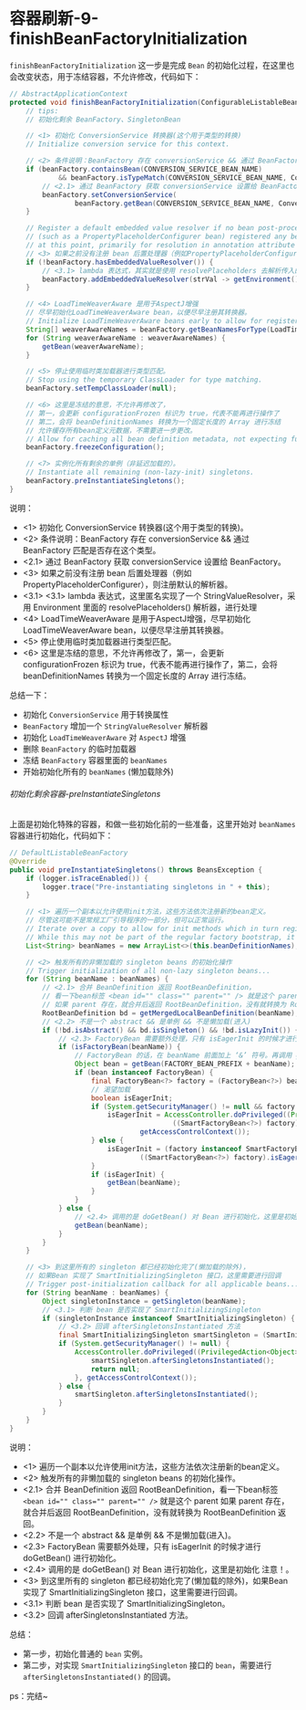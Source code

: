 # 容器刷新-9-finishBeanFactoryInitialization

`finishBeanFactoryInitialization`  这一步是完成 `Bean` 的初始化过程，在这里也会改变状态，用于冻结容器，不允许修改，代码如下：

```java
// AbstractApplicationContext
protected void finishBeanFactoryInitialization(ConfigurableListableBeanFactory beanFactory) {
	// tips:
	// 初始化剩余 BeanFactory、SingletonBean

	// <1> 初始化 ConversionService 转换器(这个用于类型的转换)
	// Initialize conversion service for this context.

	// <2> 条件说明：BeanFactory 存在 conversionService && 通过 BeanFactory 匹配是否存在这个类型
	if (beanFactory.containsBean(CONVERSION_SERVICE_BEAN_NAME)
			&& beanFactory.isTypeMatch(CONVERSION_SERVICE_BEAN_NAME, ConversionService.class)) {
		// <2.1> 通过 BeanFactory 获取 conversionService 设置给 BeanFactory
		beanFactory.setConversionService(
				beanFactory.getBean(CONVERSION_SERVICE_BEAN_NAME, ConversionService.class));
	}

	// Register a default embedded value resolver if no bean post-processor
	// (such as a PropertyPlaceholderConfigurer bean) registered any before:
	// at this point, primarily for resolution in annotation attribute values.
	// <3> 如果之前没有注册 bean 后置处理器（例如PropertyPlaceholderConfigurer），则注册默认的解析器
	if (!beanFactory.hasEmbeddedValueResolver()) {
		// <3.1> lambda 表达式，其实就是使用 resolvePlaceholders 去解析传入的 strVal 解析完后返回
		beanFactory.addEmbeddedValueResolver(strVal -> getEnvironment().resolvePlaceholders(strVal));
	}

	// <4> LoadTimeWeaverAware 是用于AspectJ增强
	// 尽早初始化LoadTimeWeaverAware bean，以便尽早注册其转换器。
	// Initialize LoadTimeWeaverAware beans early to allow for registering their transformers early.
	String[] weaverAwareNames = beanFactory.getBeanNamesForType(LoadTimeWeaverAware.class, false, false);
	for (String weaverAwareName : weaverAwareNames) {
		getBean(weaverAwareName);
	}

	// <5> 停止使用临时类加载器进行类型匹配。
	// Stop using the temporary ClassLoader for type matching.
	beanFactory.setTempClassLoader(null);

	// <6> 这里是冻结的意思，不允许再修改了，
	// 第一，会更新 configurationFrozen 标识为 true，代表不能再进行操作了
	// 第二，会将 beanDefinitionNames 转换为一个固定长度的 Array 进行冻结
	// 允许缓存所有bean定义元数据，不需要进一步更改。
	// Allow for caching all bean definition metadata, not expecting further changes.
	beanFactory.freezeConfiguration();

	// <7> 实例化所有剩余的单例（非延迟加载的）。
	// Instantiate all remaining (non-lazy-init) singletons.
	beanFactory.preInstantiateSingletons();
}
```

说明：

- <1> 初始化 ConversionService 转换器(这个用于类型的转换)。
- <2> 条件说明：BeanFactory 存在 conversionService && 通过 BeanFactory 匹配是否存在这个类型。
- <2.1> 通过 BeanFactory 获取 conversionService 设置给 BeanFactory。
- <3> 如果之前没有注册 bean 后置处理器（例如PropertyPlaceholderConfigurer），则注册默认的解析器。
- <3.1> <3.1> lambda 表达式，这里匿名实现了一个 StringValueResolver，采用 Environment 里面的 resolvePlaceholders() 解析器，进行处理
- <4> LoadTimeWeaverAware 是用于AspectJ增强，尽早初始化LoadTimeWeaverAware bean，以便尽早注册其转换器。
- <5> 停止使用临时类加载器进行类型匹配。
- <6> 这里是冻结的意思，不允许再修改了，第一，会更新 configurationFrozen 标识为 true，代表不能再进行操作了，第二，会将 beanDefinitionNames 转换为一个固定长度的 Array 进行冻结。



总结一下：

- 初始化 `ConversionService` 用于转换属性
- `BeanFactory` 增加一个 `StringValueResolver` 解析器
- 初始化 `LoadTimeWeaverAware` 对 `AspectJ` 增强
- 删除 `BeanFactory` 的临时加载器
- 冻结 `BeanFactory` 容器里面的 `beanNames`
- 开始初始化所有的 `beanNames` (懒加载除外)



###### 初始化剩余容器-preInstantiateSingletons

上面是初始化特殊的容器，和做一些初始化前的一些准备，这里开始对 `beanNames` 容器进行初始化，代码如下：

```java
// DefaultListableBeanFactory
@Override
public void preInstantiateSingletons() throws BeansException {
	if (logger.isTraceEnabled()) {
		logger.trace("Pre-instantiating singletons in " + this);
	}

	// <1> 遍历一个副本以允许使用init方法，这些方法依次注册新的bean定义。
	// 尽管这可能不是常规工厂引导程序的一部分，但可以正常运行。
	// Iterate over a copy to allow for init methods which in turn register new bean definitions.
	// While this may not be part of the regular factory bootstrap, it does otherwise work fine.
	List<String> beanNames = new ArrayList<>(this.beanDefinitionNames);

	// <2> 触发所有的非懒加载的 singleton beans 的初始化操作
	// Trigger initialization of all non-lazy singleton beans...
	for (String beanName : beanNames) {
		// <2.1> 合并 BeanDefinition 返回 RootBeanDefinition，
		// 看一下bean标签 <bean id="" class="" parent="" /> 就是这个 parent
		// 如果 parent 存在，就合并后返回 RootBeanDefinition，没有就转换为 RootBeanDefinition 返回
		RootBeanDefinition bd = getMergedLocalBeanDefinition(beanName);
		// <2.2> 不是一个 abstract && 是单例 && 不是懒加载(进入)
		if (!bd.isAbstract() && bd.isSingleton() && !bd.isLazyInit()) {
			// <2.3> FactoryBean 需要额外处理，只有 isEagerInit 的时候才进行 doGetBean() 进行初始化
			if (isFactoryBean(beanName)) {
				// FactoryBean 的话，在 beanName 前面加上 ‘&’ 符号。再调用 getBean，getBean 方法别急
				Object bean = getBean(FACTORY_BEAN_PREFIX + beanName);
				if (bean instanceof FactoryBean) {
					final FactoryBean<?> factory = (FactoryBean<?>) bean;
					// 渴望加载
					boolean isEagerInit;
					if (System.getSecurityManager() != null && factory instanceof SmartFactoryBean) {
						isEagerInit = AccessController.doPrivileged((PrivilegedAction<Boolean>)
										((SmartFactoryBean<?>) factory)::isEagerInit,
								getAccessControlContext());
					} else {
						isEagerInit = (factory instanceof SmartFactoryBean &&
								((SmartFactoryBean<?>) factory).isEagerInit());
					}
					if (isEagerInit) {
						getBean(beanName);
					}
				}
			} else {
				// <2.4> 调用的是 doGetBean() 对 Bean 进行初始化，这里是初始化 注意！
				getBean(beanName);
			}
		}
	}

	// <3> 到这里所有的 singleton 都已经初始化完了(懒加载的除外)，
	// 如果Bean 实现了 SmartInitializingSingleton 接口，这里需要进行回调
	// Trigger post-initialization callback for all applicable beans...
	for (String beanName : beanNames) {
		Object singletonInstance = getSingleton(beanName);
		// <3.1> 判断 bean 是否实现了 SmartInitializingSingleton
		if (singletonInstance instanceof SmartInitializingSingleton) {
			// <3.2> 回调 afterSingletonsInstantiated 方法
			final SmartInitializingSingleton smartSingleton = (SmartInitializingSingleton) singletonInstance;
			if (System.getSecurityManager() != null) {
				AccessController.doPrivileged((PrivilegedAction<Object>) () -> {
					smartSingleton.afterSingletonsInstantiated();
					return null;
				}, getAccessControlContext());
			} else {
				smartSingleton.afterSingletonsInstantiated();
			}
		}
	}
}
```

说明：

- <1> 遍历一个副本以允许使用init方法，这些方法依次注册新的bean定义。
- <2> 触发所有的非懒加载的 singleton beans 的初始化操作。
- <2.1> 合并 BeanDefinition 返回 RootBeanDefinition，看一下bean标签 `<bean id="" class="" parent="" />` 就是这个 parent  如果 parent 存在，就合并后返回 RootBeanDefinition，没有就转换为 RootBeanDefinition 返回。
- <2.2> 不是一个 abstract && 是单例 && 不是懒加载(进入)。
- <2.3> FactoryBean 需要额外处理，只有 isEagerInit 的时候才进行 doGetBean() 进行初始化。
- <2.4> 调用的是 doGetBean() 对 Bean 进行初始化，这里是初始化 注意！。
- <3> 到这里所有的 singleton 都已经初始化完了(懒加载的除外)，如果Bean 实现了 SmartInitializingSingleton 接口，这里需要进行回调。
- <3.1> 判断 bean 是否实现了 SmartInitializingSingleton。
- <3.2> 回调 afterSingletonsInstantiated 方法。



总结：

- 第一步，初始化普通的 `bean` 实例。
- 第二步，对实现 `SmartInitializingSingleton` 接口的 `bean`，需要进行 `afterSingletonsInstantiated()` 的回调。



ps：完结~









